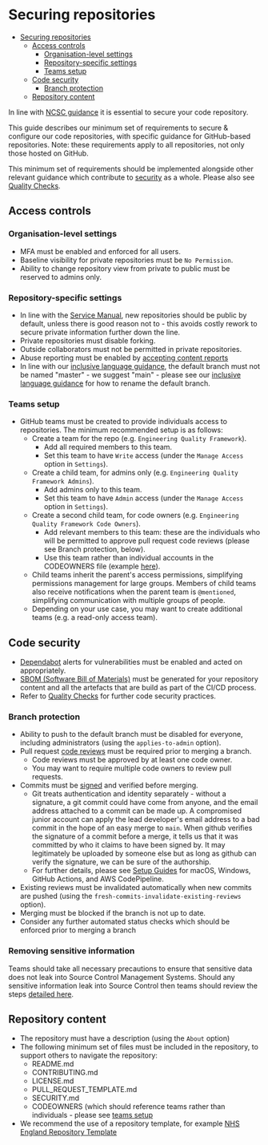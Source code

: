 # Securing repositories

- [Securing repositories](#securing-repositories)
  - [Access controls](#access-controls)
    - [Organisation-level settings](#organisation-level-settings)
    - [Repository-specific settings](#repository-specific-settings)
    - [Teams setup](#teams-setup)
  - [Code security](#code-security)
    - [Branch protection](#branch-protection)
  - [Repository content](#repository-content)

In line with [NCSC guidance](https://www.ncsc.gov.uk/collection/developers-collection/principles/protect-your-code-repository) it is essential to secure your code repository.

This guide describes our minimum set of requirements to secure & configure our code repositories, with specific guidance for GitHub-based repositories. Note: these requirements apply to all repositories, not only those hosted on GitHub.

This minimum set of requirements should be implemented alongside other relevant guidance which contribute to [security](security.md) as a whole. Please also see [Quality Checks](../quality-checks.md).

## Access controls

### Organisation-level settings

- MFA must be enabled and enforced for all users.
- Baseline visibility for private repositories must be `No Permission`.
- Ability to change repository view from private to public must be reserved to admins only.

### Repository-specific settings

- In line with the [Service Manual](https://service-manual.nhs.uk/service-standard/12-make-new-source-code-open), new repositories should be public by default, unless there is good reason not to - this avoids costly rework to secure private information further down the line.
- Private repositories must disable forking.
- Outside collaborators must not be permitted in private repositories.
- Abuse reporting must be enabled by <!-- markdown-link-check-disable -->[accepting content reports](https://docs.github.com/en/communities/moderating-comments-and-conversations/managing-how-contributors-report-abuse-in-your-organizations-repository)<!-- markdown-link-check-enable -->
- In line with our [inclusive language guidance](../inclusive-language.md), the default branch must not be named "master" - we suggest "main" - please see our [inclusive language guidance](../inclusive-language.md) for how to rename the default branch.

### Teams setup

- GitHub teams must be created to provide individuals access to repositories. The minimum recommended setup is as follows:
  - Create a team for the repo (e.g. `Engineering Quality Framework`).
    - Add all required members to this team.
    - Set this team to have `Write` access (under the `Manage Access` option in `Settings`).
  - Create a child team, for admins only (e.g. `Engineering Quality Framework Admins`).
    - Add admins only to this team.
    - Set this team to have `Admin` access (under the `Manage Access` option in `Settings`).
  - Create a second child team, for code owners (e.g. `Engineering Quality Framework Code Owners`).
    - Add relevant members to this team: these are the individuals who will be permitted to approve pull request code reviews (please see Branch protection, below).
    - Use this team rather than individual accounts in the CODEOWNERS file (example [here](https://github.com/NHSDigital/software-engineering-quality-framework/blob/master/.github/CODEOWNERS)).
  - Child teams inherit the parent's access permissions, simplifying permissions management for large groups. Members of child teams also receive notifications when the parent team is `@mentioned`, simplifying communication with multiple groups of people.
  - Depending on your use case, you may want to create additional teams (e.g. a read-only access team).

## Code security

- [Dependabot](https://github.blog/2020-06-01-keep-all-your-packages-up-to-date-with-dependabot/) alerts for vulnerabilities must be enabled and acted on appropriately.
- [SBOM (Software Bill of Materials)](../tools/dependency-scan/README.md) must be generated for your repository content and all the artefacts that are build as part of the CI/CD process.
- Refer to [Quality Checks](../quality-checks.md) for further code security practices.

### Branch protection

- Ability to push to the default branch must be disabled for everyone, including administrators (using the `applies-to-admin` option).
- Pull request <!-- markdown-link-check-disable -->[code reviews](https://docs.github.com/en/github/administering-a-repository/defining-the-mergeability-of-pull-requests/about-protected-branches#require-pull-request-reviews-before-merging)<!-- markdown-link-check-enable --> must be required prior to merging a branch.
  - Code reviews must be approved by at least one code owner.
  - You may want to require multiple code owners to review pull requests.
- Commits must be <!-- markdown-link-check-disable -->[signed](https://docs.github.com/en/github/administering-a-repository/defining-the-mergeability-of-pull-requests/about-protected-branches#require-signed-commits)<!-- markdown-link-check-enable --> and verified before merging.
  - Git treats authentication and identity separately - without a signature, a git commit could have come from anyone, and the email address attached to a commit can be made up. A compromised junior account can apply the lead developer's email address to a bad commit in the hope of an easy merge to `main`. When github verifies the signature of a commit before a merge, it tells us that it was committed by who it claims to have been signed by. It may legitimately be uploaded by someone else but as long as github can verify the signature, we can be sure of the authorship.
  - For further details, please see [Setup Guides](guides/commit-signing.md) for macOS, Windows, GitHub Actions, and AWS CodePipeline.
- Existing reviews must be invalidated automatically when new commits are pushed (using the `fresh-commits-invalidate-existing-reviews` option).
- Merging must be blocked if the branch is not up to date.
- Consider any further automated status checks which should be enforced prior to merging a branch

### Removing sensitive information

Teams should take all necessary precautions to ensure that sensitive data does not leak into Source Control Management Systems. Should any sensitive information leak into Source Control then teams should review the steps [detailed here](guides/commit-purge.md).

## Repository content

- The repository must have a description (using the `About` option)
- The following minimum set of files must be included in the repository, to support others to navigate the repository:
  - README.md
  - CONTRIBUTING.md
  - LICENSE.md
  - PULL_REQUEST_TEMPLATE.md
  - SECURITY.md
  - CODEOWNERS (which should reference teams rather than individuals - please see [teams setup](#teams-setup)
- We recommend the use of a repository template, for example [NHS England Repository Template](https://github.com/nhs-england-tools/repository-template)
